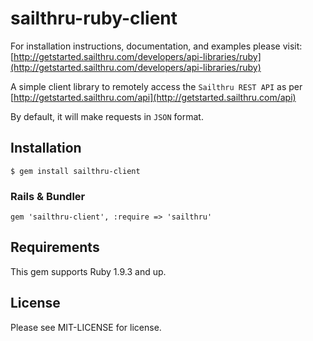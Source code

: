 # sailthru-ruby-client

For installation instructions, documentation, and examples please visit:
[http://getstarted.sailthru.com/developers/api-libraries/ruby](http://getstarted.sailthru.com/developers/api-libraries/ruby)

A simple client library to remotely access the `Sailthru REST API` as per [http://getstarted.sailthru.com/api](http://getstarted.sailthru.com/api)

By default, it will make requests in `JSON` format.

## Installation

    $ gem install sailthru-client
    
### Rails & Bundler

    gem 'sailthru-client', :require => 'sailthru'

## Requirements

This gem supports Ruby 1.9.3 and up.

## License

Please see MIT-LICENSE for license.
